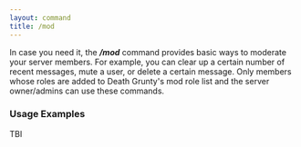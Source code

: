 ```yaml
---
layout: command
title: /mod
---
```


In case you need it, the ***/mod*** command provides basic ways to moderate your server members. For example, you can clear up a certain number of recent messages, mute a user, or delete a certain message. Only members whose roles are added to Death Grunty's mod role list and the server owner/admins can use these commands. 

### Usage Examples

TBI